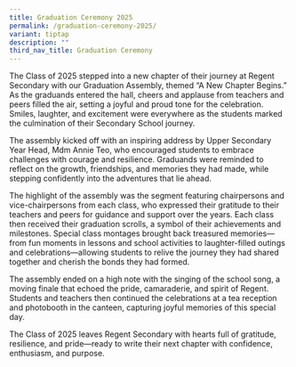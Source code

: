 ```yaml
---
title: Graduation Ceremony 2025
permalink: /graduation-ceremony-2025/
variant: tiptap
description: ""
third_nav_title: Graduation Ceremony
---
```

<p>The Class of 2025 stepped into a new chapter of their journey at Regent
Secondary with our Graduation Assembly, themed “A New Chapter Begins.”
As the graduands entered the hall, cheers and applause from teachers and
peers filled the air, setting a joyful and proud tone for the celebration.
Smiles, laughter, and excitement were everywhere as the students marked
the culmination of their Secondary School journey.</p>
<p>The assembly kicked off with an inspiring address by Upper Secondary Year
Head, Mdm Annie Teo, who encouraged students to embrace challenges with
courage and resilience. Graduands were reminded to reflect on the growth,
friendships, and memories they had made, while stepping confidently into
the adventures that lie ahead.</p>
<p>The highlight of the assembly was the segment featuring chairpersons and
vice-chairpersons from each class, who expressed their gratitude to their
teachers and peers for guidance and support over the years. Each class
then received their graduation scrolls, a symbol of their achievements
and milestones. Special class montages brought back treasured memories—from
fun moments in lessons and school activities to laughter-filled outings
and celebrations—allowing students to relive the journey they had shared
together and cherish the bonds they had formed.</p>
<p>The assembly ended on a high note with the singing of the school song,
a moving finale that echoed the pride, camaraderie, and spirit of Regent.
Students and teachers then continued the celebrations at a tea reception
and photobooth in the canteen, capturing joyful memories of this special
day.</p>
<p>The Class of 2025 leaves Regent Secondary with hearts full of gratitude,
resilience, and pride—ready to write their next chapter with confidence,
enthusiasm, and purpose.</p>